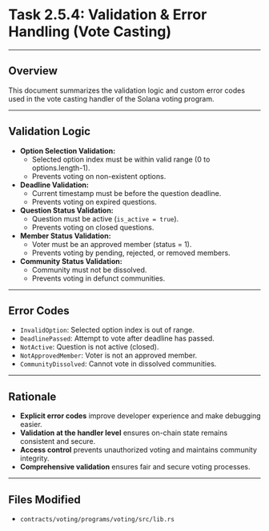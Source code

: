 # Task 2.5.4: Validation & Error Handling (Vote Casting)

---

## Overview
This document summarizes the validation logic and custom error codes used in the vote casting handler of the Solana voting program.

---

## Validation Logic
- **Option Selection Validation:**
    - Selected option index must be within valid range (0 to options.length-1).
    - Prevents voting on non-existent options.
- **Deadline Validation:**
    - Current timestamp must be before the question deadline.
    - Prevents voting on expired questions.
- **Question Status Validation:**
    - Question must be active (`is_active = true`).
    - Prevents voting on closed questions.
- **Member Status Validation:**
    - Voter must be an approved member (status = 1).
    - Prevents voting by pending, rejected, or removed members.
- **Community Status Validation:**
    - Community must not be dissolved.
    - Prevents voting in defunct communities.

---

## Error Codes
- `InvalidOption`: Selected option index is out of range.
- `DeadlinePassed`: Attempt to vote after deadline has passed.
- `NotActive`: Question is not active (closed).
- `NotApprovedMember`: Voter is not an approved member.
- `CommunityDissolved`: Cannot vote in dissolved communities.

---

## Rationale
- **Explicit error codes** improve developer experience and make debugging easier.
- **Validation at the handler level** ensures on-chain state remains consistent and secure.
- **Access control** prevents unauthorized voting and maintains community integrity.
- **Comprehensive validation** ensures fair and secure voting processes.

---

## Files Modified
- `contracts/voting/programs/voting/src/lib.rs` 